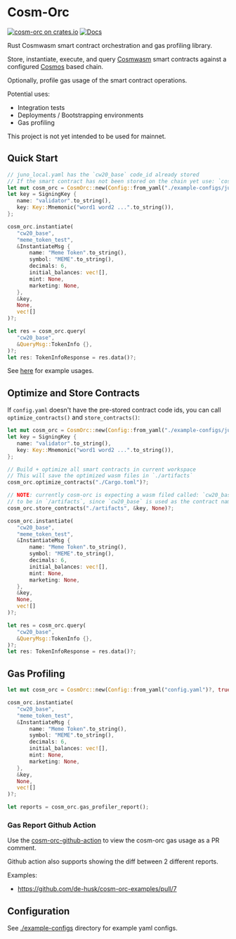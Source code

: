 # Cosm-Orc

[![cosm-orc on crates.io](https://img.shields.io/crates/v/cosm-orc.svg)](https://crates.io/crates/cosm-orc) [![Docs](https://docs.rs/cosm-orc/badge.svg)](https://docs.rs/cosm-orc)

Rust Cosmwasm smart contract orchestration and gas profiling library.

Store, instantiate, execute, and query [Cosmwasm](https://github.com/CosmWasm/cosmwasm) smart contracts against a configured [Cosmos](https://github.com/cosmos/cosmos-sdk) based chain. 

Optionally, profile gas usage of the smart contract operations.

Potential uses:
* Integration tests
* Deployments / Bootstrapping environments
* Gas profiling

This project is not yet intended to be used for mainnet.

## Quick Start

 ```rust
// juno_local.yaml has the `cw20_base` code_id already stored
// If the smart contract has not been stored on the chain yet use: `cosm_orc::store_contracts()`
let mut cosm_orc = CosmOrc::new(Config::from_yaml("./example-configs/juno_local.yaml")?, false)?;
let key = SigningKey {
    name: "validator".to_string(),
    key: Key::Mnemonic("word1 word2 ...".to_string()),
};

cosm_orc.instantiate(
    "cw20_base",
    "meme_token_test",
    &InstantiateMsg {
        name: "Meme Token".to_string(),
        symbol: "MEME".to_string(),
        decimals: 6,
        initial_balances: vec![],
        mint: None,
        marketing: None,
    },
    &key,
    None,
    vec![]
)?;

let res = cosm_orc.query(
    "cw20_base",
    &QueryMsg::TokenInfo {},
)?;
let res: TokenInfoResponse = res.data()?;
```

See [here](https://github.com/de-husk/cosm-orc-examples) for example usages.

## Optimize and Store Contracts

If `config.yaml` doesn't have the pre-stored contract code ids, you can call `optimize_contracts()` and `store_contracts()`:
 ```rust
let mut cosm_orc = CosmOrc::new(Config::from_yaml("./example-configs/juno_local.yaml")?, false)?;
let key = SigningKey {
    name: "validator".to_string(),
    key: Key::Mnemonic("word1 word2 ...".to_string()),
};

// Build + optimize all smart contracts in current workspace
// This will save the optimized wasm files in `./artifacts`
cosm_orc.optimize_contracts("./Cargo.toml")?;

// NOTE: currently cosm-orc is expecting a wasm filed called: `cw20_base.wasm`
// to be in `/artifacts`, since `cw20_base` is used as the contract name in the instantiate()/query() calls below:
cosm_orc.store_contracts("./artifacts", &key, None)?;

cosm_orc.instantiate(
    "cw20_base",
    "meme_token_test",
    &InstantiateMsg {
        name: "Meme Token".to_string(),
        symbol: "MEME".to_string(),
        decimals: 6,
        initial_balances: vec![],
        mint: None,
        marketing: None,
    },
    &key,
    None,
    vec![]
)?;

let res = cosm_orc.query(
    "cw20_base",
    &QueryMsg::TokenInfo {},
)?;
let res: TokenInfoResponse = res.data()?;
```

## Gas Profiling

 ```rust
let mut cosm_orc = CosmOrc::new(Config::from_yaml("config.yaml")?, true)?;

cosm_orc.instantiate(
    "cw20_base",
    "meme_token_test",
    &InstantiateMsg {
        name: "Meme Token".to_string(),
        symbol: "MEME".to_string(),
        decimals: 6,
        initial_balances: vec![],
        mint: None,
        marketing: None,
    },
    &key,
    None,
    vec![]
)?;

let reports = cosm_orc.gas_profiler_report();
```

### Gas Report Github Action

Use the [cosm-orc-github-action](https://github.com/de-husk/cosm-orc-gas-diff-action) to view the cosm-orc gas usage as a PR comment.

Github action also supports showing the diff between 2 different reports.

Examples:
 * https://github.com/de-husk/cosm-orc-examples/pull/7

## Configuration

See [./example-configs](./example-configs/) directory for example yaml configs.

